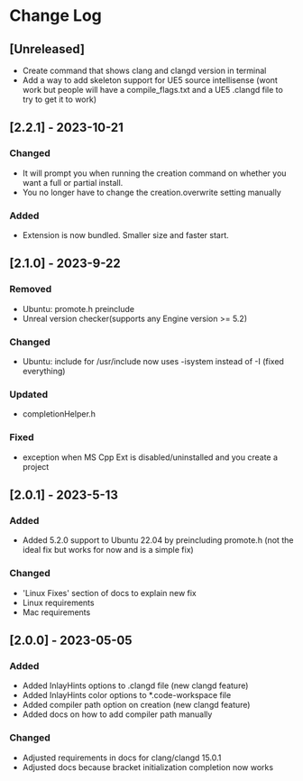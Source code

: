 # Change Log

## [Unreleased]

- Create command that shows clang and clangd version in terminal
- Add a way to add skeleton support for UE5 source intellisense (wont work but people will have a compile_flags.txt and a UE5 .clangd file to try to get it to work)

## [2.2.1] - 2023-10-21
### Changed
- It will prompt you when running the creation command on whether you want a full or partial install.
- You no longer have to change the creation.overwrite setting manually
### Added
- Extension is now bundled. Smaller size and faster start.

## [2.1.0] - 2023-9-22
### Removed
- Ubuntu: promote.h preinclude
- Unreal version checker(supports any Engine version >= 5.2)
### Changed
- Ubuntu: include for /usr/include now uses -isystem instead of -I (fixed everything)
### Updated
- completionHelper.h
### Fixed
- exception when MS Cpp Ext is disabled/uninstalled and you create a project

## [2.0.1] - 2023-5-13
### Added
- Added 5.2.0 support to Ubuntu 22.04 by preincluding promote.h (not the ideal fix but works for now and is a simple fix)
### Changed
- 'Linux Fixes' section of docs to explain new fix
- Linux requirements
- Mac requirements

## [2.0.0] - 2023-05-05
### Added
- Added InlayHints options to .clangd file (new clangd feature)
- Added InlayHints color options to *.code-workspace file
- Added compiler path option on creation (new clangd feature)
- Added docs on how to add compiler path manually
### Changed
- Adjusted requirements in docs for clang/clangd 15.0.1
- Adjusted docs because bracket initialization completion now works

